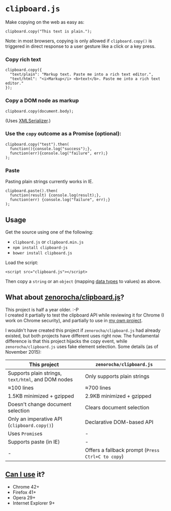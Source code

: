 # `clipboard.js`

Make copying on the web as easy as:

    clipboard.copy("This text is plain.");

Note: in most browsers, copying is only allowed if `clipboard.copy()` is triggered in direct response to a user gesture like a click or a key press.


### Copy rich text

    clipboard.copy({
      "text/plain": "Markup text. Paste me into a rich text editor.",
      "text/html": "<i>Markup</i> <b>text</b>. Paste me into a rich text editor."
    });


### Copy a DOM node as markup

    clipboard.copy(document.body);

(Uses [XMLSerializer](http://caniuse.com/#search=XMLSerializer).)


### Use the `copy` outcome as a Promise (optional):

    clipboard.copy("test").then(
      function(){console.log("success");},
      function(err){console.log("failure", err);}
    );


### Paste

Pasting plain strings currently works in IE.

    clipboard.paste().then(
      function(result) {console.log(result);},
      function(err) {console.log("failure", err);}
    );


## Usage

Get the source using one of the following:

- `clipboard.js` or `clipboard.min.js`
- `npm install clipboard-js`
- `bower install clipboard.js`

Load the script:

    <script src="clipboard.js"></script>

Then copy a `string` or an `object` (mapping [data types](http://www.w3.org/TR/clipboard-apis/#mandatory-data-types-1) to values) as above.


## What about [zenorocha/clipboard.js](https://github.com/zenorocha/clipboard.js)?

This project is half a year older. :-P  
I created it partially to test the clipboard API while reviewing it for Chrome (I work on Chrome security), and partially to use in [my own project](https://alg.cubing.net/).

I wouldn't have created this project if `zenorocha/clipboard.js` had already existed, but both projects have different uses right now. The fundamental difference is that this project hijacks the copy event, while `zenorocha/clipboard.js` uses fake element selection. Some details (as of November 2015):

This project                                       | `zenorocha/clipboard.js`
---------------------------------------------------|--------------------------
Supports plain strings, `text/html`, and DOM nodes | Only supports plain strings
≈100 lines                                         | ≈700 lines
1.5KB minimized + gzipped                          | 2.9KB minimized + gzipped
Doesn't change document selection                  | Clears document selection
Only an imperative API (`clipboard.copy()`)        | Declarative DOM-based API
Uses `Promise`s                                    | -
Supports paste (in IE)                             | -
-                                                  | Offers a fallback prompt (`Press Ctrl+C to copy`)


## [Can I use](http://caniuse.com/#feat=clipboard) it?

- Chrome 42+
- Firefox 41+
- Opera 29+
- Internet Explorer 9+
